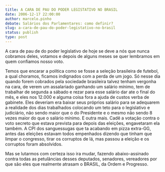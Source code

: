 ```yaml
---
title: A CARA DE PAU DO PODER LEGISTATIVO NO BRASIL
date: 2006-12-17 22:00:00
author: marcelo.pinho
debate: Salários dos Parlamentares: como definir?
slug: a-cara-de-pau-do-poder-legistativo-no-brasil
status: publish 
type: post
---
```


A cara de pau de do poder legislativo de hoje se deve a nós que nunca cobramos deles, votamos e depois de alguns meses se quer lembramos em quem confiamos nosso voto.  

Temos que encarar a política como se fosse a seleção brasileira de futebol, a qual choramos, ficamos indignados com a perda de um jogo. Só nesse dia quando forem cobrados pela sociedade brasileira talvez tenham vergonha na cara, de verem um assalariado ganhando um salário mínimo, tem de trabalhar de segunda a sábado e rezar para esse salário dar ate o final do mês, e eles nos 12.000 e alguma coisa fora a ajuda de custos verba de gabinete. Eles deveriam era baixar seus próprios salário para se adequarem a realidade dos dias trabalhados colocando um teto para o legislativo e judiciário, não sendo maior que o do Presidente e o mesmo não sendo 8 vezes maior do que o salário mínimo. E outra mais. Cadê a votação contra o voto secreto que estava prevista para depois das eleições, engavetaram ela também. A CPI dos sanguessugas que ta acabando em pizza extra-GG, antes das eleições estavam todos empenhados dizendo que tinham que limpar o congresso, tirar os corruptos de lá, mas passou a eleição e os corruptos foram absolvidos.   

Mas se lutarmos com certeza isso ira mudar, fazendo abaixo-assinado contra todas as petulâncias desses deputados, senadores, vereadores por que são eles que realmente atrasam o BRASIL, da Ordem e Progresso.
